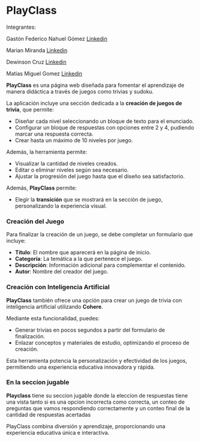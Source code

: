 # PlayClass

Integrantes:

Gastón Federico Nahuel Gómez
[Linkedin](https://www.linkedin.com/in/gaston-gomez1997/)

Marian Miranda
[Linkedin]()

Dewinson Cruz
[Linkedin]()

Matias Miguel Gomez
[Linkedin](https://www.linkedin.com/in/matias-miguel-gomez/)

**PlayClass** es una página web diseñada para fomentar el aprendizaje de manera didáctica a través de juegos como trivias y sudoku.

La aplicación incluye una sección dedicada a la **creación de juegos de trivia**, que permite:

- Diseñar cada nivel seleccionando un bloque de texto para el enunciado.
- Configurar un bloque de respuestas con opciones entre 2 y 4, pudiendo marcar una respuesta correcta.
- Crear hasta un máximo de 10 niveles por juego.

Además, la herramienta permite:

- Visualizar la cantidad de niveles creados.
- Editar o eliminar niveles según sea necesario.
- Ajustar la progresión del juego hasta que el diseño sea satisfactorio.

Además, **PlayClass** permite:

- Elegir la **transición** que se mostrará en la sección de juego, personalizando la experiencia visual.

### Creación del Juego

Para finalizar la creación de un juego, se debe completar un formulario que incluye:

- **Título**: El nombre que aparecerá en la página de inicio.
- **Categoría**: La temática a la que pertenece el juego.
- **Descripción**: Información adicional para complementar el contenido.
- **Autor**: Nombre del creador del juego.

### Creación con Inteligencia Artificial

**PlayClass** también ofrece una opción para crear un juego de trivia con inteligencia artificial utilizando **Cohere**.

Mediante esta funcionalidad, puedes:

- Generar trivias en pocos segundos a partir del formulario de finalización.
- Enlazar conceptos y materiales de estudio, optimizando el proceso de creación.

Esta herramienta potencia la personalización y efectividad de los juegos, permitiendo una experiencia educativa innovadora y rápida.

### En la seccíon jugable

**Playclass** tiene su seccion jugable donde la eleccíon de respuestas tiene una vista tanto si es una opcíon incorrecta como correcta, un conteo de preguntas que vamos respondiendo correctamente y un conteo final de la cantidad de respuestas acertadas

PlayClass combina diversión y aprendizaje, proporcionando una experiencia educativa única e interactiva.
